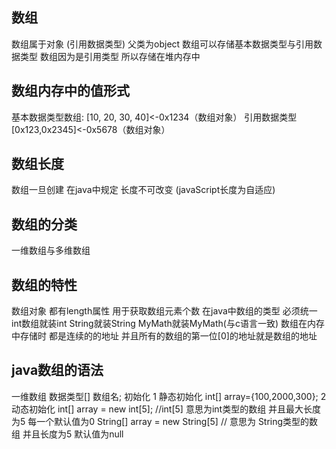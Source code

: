 ## 数组
  数组属于对象 (引用数据类型) 父类为object
  数组可以存储基本数据类型与引用数据类型
  数组因为是引用类型 所以存储在堆内存中


## 数组内存中的值形式
  基本数据类型数组:
   [10, 20, 30, 40]<-0x1234（数组对象）
  引用数据类型
    [0x123,0x2345]<-0x5678（数组对象）

## 数组长度
数组一旦创建 在java中规定 长度不可改变 (javaScript长度为自适应)

## 数组的分类
一维数组与多维数组

## 数组的特性
数组对象 都有length属性 用于获取数组元素个数
在java中数组的类型 必须统一 int数组就装int String就装String MyMath就装MyMath(与c语言一致)
数组在内存中存储时 都是连续的的地址 并且所有的数组的第一位[0]的地址就是数组的地址

## java数组的语法
一维数组
数据类型[] 数组名;
初始化 
1 静态初始化 int[] array={100,2000,300};
2 动态初始化  int[] array = new int[5]; //int[5] 意思为int类型的数组 并且最大长度为5 每一个默认值为0
           String[] array = new String[5] // 意思为 String类型的数组 并且长度为5 默认值为null

